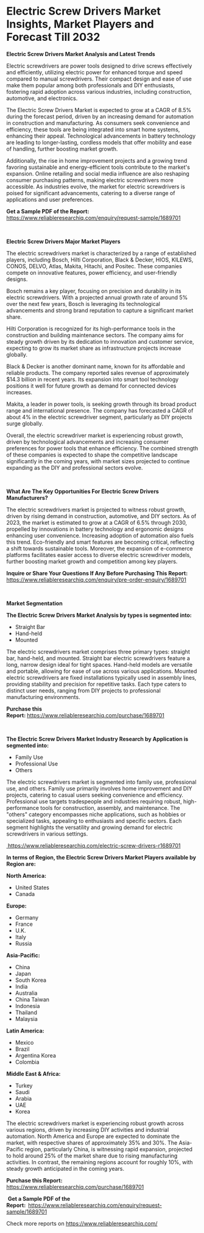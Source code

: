 <p><h1>Electric Screw Drivers Market Insights, Market Players and Forecast Till 2032</h1></p><p><strong>Electric Screw Drivers Market Analysis and Latest Trends</strong></p>
<p><p>Electric screwdrivers are power tools designed to drive screws effectively and efficiently, utilizing electric power for enhanced torque and speed compared to manual screwdrivers. Their compact design and ease of use make them popular among both professionals and DIY enthusiasts, fostering rapid adoption across various industries, including construction, automotive, and electronics.</p><p>The Electric Screw Drivers Market is expected to grow at a CAGR of 8.5% during the forecast period, driven by an increasing demand for automation in construction and manufacturing. As consumers seek convenience and efficiency, these tools are being integrated into smart home systems, enhancing their appeal. Technological advancements in battery technology are leading to longer-lasting, cordless models that offer mobility and ease of handling, further boosting market growth.</p><p>Additionally, the rise in home improvement projects and a growing trend favoring sustainable and energy-efficient tools contribute to the market's expansion. Online retailing and social media influence are also reshaping consumer purchasing patterns, making electric screwdrivers more accessible. As industries evolve, the market for electric screwdrivers is poised for significant advancements, catering to a diverse range of applications and user preferences.</p></p>
<p><strong>Get a Sample PDF of the Report:&nbsp;</strong> <a href="https://www.reliableresearchiq.com/enquiry/request-sample/1689701?utm_campaign=2265&utm_medium=2&utm_source=Github&utm_content=ia&utm_term=10042025&utm_id=electric-screw-drivers">https://www.reliableresearchiq.com/enquiry/request-sample/1689701</a></p>
<p>&nbsp;</p>
<p><strong>Electric Screw Drivers Major Market Players</strong></p>
<p><p>The electric screwdrivers market is characterized by a range of established players, including Bosch, Hilti Corporation, Black & Decker, HIOS, KILEWS, CONOS, DELVO, Atlas, Makita, Hitachi, and Positec. These companies compete on innovative features, power efficiency, and user-friendly designs.</p><p>Bosch remains a key player, focusing on precision and durability in its electric screwdrivers. With a projected annual growth rate of around 5% over the next few years, Bosch is leveraging its technological advancements and strong brand reputation to capture a significant market share.</p><p>Hilti Corporation is recognized for its high-performance tools in the construction and building maintenance sectors. The company aims for steady growth driven by its dedication to innovation and customer service, expecting to grow its market share as infrastructure projects increase globally.</p><p>Black & Decker is another dominant name, known for its affordable and reliable products. The company reported sales revenue of approximately $14.3 billion in recent years. Its expansion into smart tool technology positions it well for future growth as demand for connected devices increases.</p><p>Makita, a leader in power tools, is seeking growth through its broad product range and international presence. The company has forecasted a CAGR of about 4% in the electric screwdriver segment, particularly as DIY projects surge globally.</p><p>Overall, the electric screwdriver market is experiencing robust growth, driven by technological advancements and increasing consumer preferences for power tools that enhance efficiency. The combined strength of these companies is expected to shape the competitive landscape significantly in the coming years, with market sizes projected to continue expanding as the DIY and professional sectors evolve.</p></p>
<p>&nbsp;</p>
<p><strong>What Are The Key Opportunities For Electric Screw Drivers Manufacturers?</strong></p>
<p><p>The electric screwdrivers market is projected to witness robust growth, driven by rising demand in construction, automotive, and DIY sectors. As of 2023, the market is estimated to grow at a CAGR of 6.5% through 2030, propelled by innovations in battery technology and ergonomic designs enhancing user convenience. Increasing adoption of automation also fuels this trend. Eco-friendly and smart features are becoming critical, reflecting a shift towards sustainable tools. Moreover, the expansion of e-commerce platforms facilitates easier access to diverse electric screwdriver models, further boosting market growth and competition among key players.</p></p>
<p><strong>Inquire or Share Your Questions If Any Before Purchasing This Report:</strong> <a href="https://www.reliableresearchiq.com/enquiry/pre-order-enquiry/1689701?utm_campaign=2265&utm_medium=2&utm_source=Github&utm_content=ia&utm_term=10042025&utm_id=electric-screw-drivers">https://www.reliableresearchiq.com/enquiry/pre-order-enquiry/1689701</a></p>
<p>&nbsp;</p>
<p><strong>Market Segmentation</strong></p>
<p><strong>The Electric Screw Drivers Market Analysis by types is segmented into:</strong></p>
<p><ul><li>Straight Bar</li><li>Hand-held</li><li>Mounted</li></ul></p>
<p><p>The electric screwdrivers market comprises three primary types: straight bar, hand-held, and mounted. Straight bar electric screwdrivers feature a long, narrow design ideal for tight spaces. Hand-held models are versatile and portable, allowing for ease of use across various applications. Mounted electric screwdrivers are fixed installations typically used in assembly lines, providing stability and precision for repetitive tasks. Each type caters to distinct user needs, ranging from DIY projects to professional manufacturing environments.</p></p>
<p><strong>Purchase this Report:&nbsp;</strong><a href="https://www.reliableresearchiq.com/purchase/1689701?utm_campaign=2265&utm_medium=2&utm_source=Github&utm_content=ia&utm_term=10042025&utm_id=electric-screw-drivers">https://www.reliableresearchiq.com/purchase/1689701</a></p>
<p>&nbsp;</p>
<p><strong>The Electric Screw Drivers Market Industry Research by Application is segmented into:</strong></p>
<p><ul><li>Family Use</li><li>Professional Use</li><li>Others</li></ul></p>
<p><p>The electric screwdrivers market is segmented into family use, professional use, and others. Family use primarily involves home improvement and DIY projects, catering to casual users seeking convenience and efficiency. Professional use targets tradespeople and industries requiring robust, high-performance tools for construction, assembly, and maintenance. The "others" category encompasses niche applications, such as hobbies or specialized tasks, appealing to enthusiasts and specific sectors. Each segment highlights the versatility and growing demand for electric screwdrivers in various settings.</p></p>
<p><a href="https://www.reliableresearchiq.com/electric-screw-drivers-r1689701?utm_campaign=2265&utm_medium=2&utm_source=Github&utm_content=ia&utm_term=10042025&utm_id=electric-screw-drivers">&nbsp;https://www.reliableresearchiq.com/electric-screw-drivers-r1689701</a></p>
<p><strong>In terms of Region, the Electric Screw Drivers Market Players available by Region are:</strong></p>
<p>
    <p> <strong> North America: </strong>
        <ul>
            <li>United States</li>
            <li>Canada</li>
        </ul>
        </p> 
    <p> <strong> Europe: </strong>
        <ul>
            <li>Germany</li>
            <li>France</li>
            <li>U.K.</li>
            <li>Italy</li>
            <li>Russia</li>
        </ul>
        </p> 
    <p> <strong> Asia-Pacific: </strong>
        <ul>
            <li>China</li>
            <li>Japan</li>
            <li>South Korea</li>
            <li>India</li>
            <li>Australia</li>
            <li>China Taiwan</li>
            <li>Indonesia</li>
            <li>Thailand</li>
            <li>Malaysia</li>
        </ul>
        </p> 
    <p> <strong> Latin America: </strong>
        <ul>
            <li>Mexico</li>
            <li>Brazil</li>
            <li>Argentina Korea</li>
            <li>Colombia</li>
        </ul>
        </p> 
    <p> <strong> Middle East & Africa: </strong>
        <ul>
            <li>Turkey</li>
            <li>Saudi</li>
            <li>Arabia</li>
            <li>UAE</li>
            <li>Korea</li>
        </ul>
    </p>
    </p>
<p><p>The electric screwdrivers market is experiencing robust growth across various regions, driven by increasing DIY activities and industrial automation. North America and Europe are expected to dominate the market, with respective shares of approximately 35% and 30%. The Asia-Pacific region, particularly China, is witnessing rapid expansion, projected to hold around 25% of the market share due to rising manufacturing activities. In contrast, the remaining regions account for roughly 10%, with steady growth anticipated in the coming years.</p></p>
<p><strong>Purchase this Report: </strong><a href="https://www.reliableresearchiq.com/purchase/1689701?utm_campaign=2265&utm_medium=2&utm_source=Github&utm_content=ia&utm_term=10042025&utm_id=electric-screw-drivers">https://www.reliableresearchiq.com/purchase/1689701</a></p>
<p>&nbsp;<strong>Get a Sample PDF of the Report:&nbsp;&nbsp;</strong><a href="https://www.reliableresearchiq.com/enquiry/request-sample/1689701?utm_campaign=2265&utm_medium=2&utm_source=Github&utm_content=ia&utm_term=10042025&utm_id=electric-screw-drivers">https://www.reliableresearchiq.com/enquiry/request-sample/1689701</a></p>
<p><strong></strong></p>
<p>Check more reports on <a href="https://www.reliableresearchiq.com/?utm_campaign=2265&utm_medium=2&utm_source=Github&utm_content=ia&utm_term=10042025&utm_id=electric-screw-drivers">https://www.reliableresearchiq.com/</a></p>